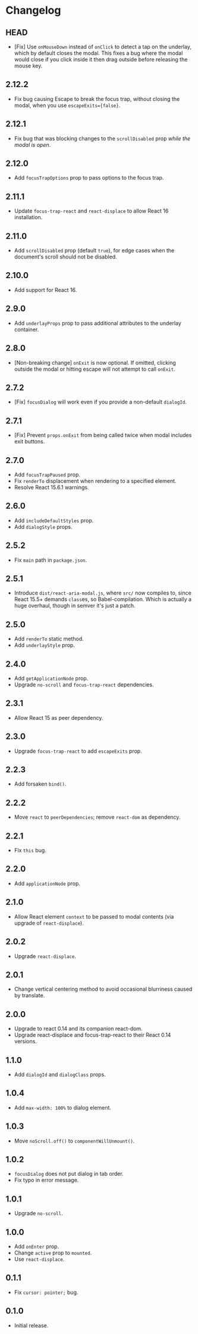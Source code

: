 # Changelog

## HEAD

- [Fix] Use `onMouseDown` instead of `onClick` to detect a tap on the underlay, which by default closes the modal. This fixes a bug where the modal would close if you click inside it then drag outside before releasing the mouse key.

## 2.12.2

- Fix bug causing Escape to break the focus trap, without closing the modal, when you use `escapeExits={false}`.

## 2.12.1

- Fix bug that was blocking changes to the `scrollDisabled` prop *while the modal is open*.

## 2.12.0

- Add `focusTrapOptions` prop to pass options to the focus trap.

## 2.11.1

- Update `focus-trap-react` and `react-displace` to allow React 16 installation.

## 2.11.0

- Add `scrollDisabled` prop (default `true`), for edge cases when the document's scroll should not be disabled.

## 2.10.0

- Add support for React 16.

## 2.9.0

- Add `underlayProps` prop to pass additional attributes to the underlay container.

## 2.8.0

- [Non-breaking change] `onExit` is now optional. If omitted, clicking outside the modal or hitting escape will not attempt to call `onExit`.

## 2.7.2

- [Fix] `focusDialog` will work even if you provide a non-default `dialogId`.

## 2.7.1

- [Fix] Prevent `props.onExit` from being called twice when modal includes exit buttons.

## 2.7.0

- Add `focusTrapPaused` prop.
- Fix `renderTo` displacement when rendering to a specified element.
- Resolve React 15.6.1 warnings.

## 2.6.0

- Add `includeDefaultStyles` prop.
- Add `dialogStyle` props.

## 2.5.2

- Fix `main` path in `package.json`.

## 2.5.1

- Introduce `dist/react-aria-modal.js`, where `src/` now compiles to, since React 15.5+ demands `class`es, so Babel-compilation.
  Which is actually a huge overhaul, though in semver it's just a patch.

## 2.5.0

- Add `renderTo` static method.
- Add `underlayStyle` prop.

## 2.4.0

- Add `getApplicationNode` prop.
- Upgrade `no-scroll` and `focus-trap-react` dependencies.

## 2.3.1

- Allow React 15 as peer dependency.

## 2.3.0

- Upgrade `focus-trap-react` to add `escapeExits` prop.

## 2.2.3

- Add forsaken `bind()`.

## 2.2.2

- Move `react` to `peerDependencies`; remove `react-dom` as dependency.

## 2.2.1

- Fix `this` bug.

## 2.2.0

- Add `applicationNode` prop.

## 2.1.0

- Allow React element `context` to be passed to modal contents (via upgrade of `react-displace`).

## 2.0.2

- Upgrade `react-displace`.

## 2.0.1

- Change vertical centering method to avoid occasional blurriness caused by translate.

## 2.0.0

- Upgrade to react 0.14 and its companion react-dom.
- Upgrade react-displace and focus-trap-react to their React 0.14 versions.

## 1.1.0

- Add `dialogId` and `dialogClass` props.

## 1.0.4

- Add `max-width: 100%` to dialog element.

## 1.0.3

- Move `noScroll.off()` to `componentWillUnmount()`.

## 1.0.2

- `focusDialog` does not put dialog in tab order.
- Fix typo in error message.

## 1.0.1

- Upgrade `no-scroll`.

## 1.0.0

- Add `onEnter` prop.
- Change `active` prop to `mounted`.
- Use `react-displace`.

## 0.1.1

- Fix `cursor: pointer;` bug.

## 0.1.0

- Initial release.
